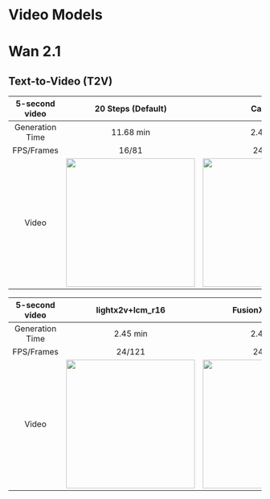 # Video Models

# Wan 2.1

## Text-to-Video (T2V)

| 5-second video | 20 Steps (Default) | CausVid | FusionX | lightx2v | lcm_r16 |
|:-:|:-:|:-:|:-:|:-:|:-:|
|  Generation Time | 11.68 min | 2.45 min | 2.40 min | 2.40 min | 2.39 min |
| FPS/Frames| 16/81 | 24/121 | 24/121 | 24/121 | 24/121 |
| Video | <img src="https://github.com/Baratan-creates/-image-generation-tables/blob/main/Image-Generation\Video-Models\native.webp?raw=true" width="256"> | <img src="https://github.com/Baratan-creates/-image-generation-tables/blob/main/Image-Generation\Video-Models\causvid.webp?raw=true" width="256"> | <img src="https://github.com/Baratan-creates/-image-generation-tables/blob/main/Image-Generation\Video-Models\fusionx.webp?raw=true" width="256"> | <img src="https://github.com/Baratan-creates/-image-generation-tables/blob/main/Image-Generation\Video-Models\lightx2v.webp?raw=true" width="256"> | <img src="https://github.com/Baratan-creates/-image-generation-tables/blob/main/Image-Generation\Video-Models\lcm_r16.webp?raw=true" width="256"> |

| 5-second video | lightx2v+lcm_r16 | FusionX+CausVid | FusionX+lightx2v | FusionX+lcm_r16 |
|:-:|:-:|:-:|:-:|:-:|
|  Generation Time | 2.45 min | 2.40 min | 2.42 min | 2.42 min |
| FPS/Frames| 24/121 | 24/121 | 24/121 | 24/121 | 24/121 |
| Video | <img src="https://github.com/Baratan-creates/-image-generation-tables/blob/main/Image-Generation\Video-Models\lightx2v_lcm_r16.webp?raw=true" width="256"> | <img src="https://github.com/Baratan-creates/-image-generation-tables/blob/main/Image-Generation\Video-Models\FusionX_CausVid.webp?raw=true" width="256"> | <img src="https://github.com/Baratan-creates/-image-generation-tables/blob/main/Image-Generation\Video-Models\FusionX_lightx2v.webp?raw=true" width="256"> | <img src="https://github.com/Baratan-creates/-image-generation-tables/blob/main/Image-Generation\Video-Models\FusionX_lcm_r16.webp?raw=true" width="256"> |